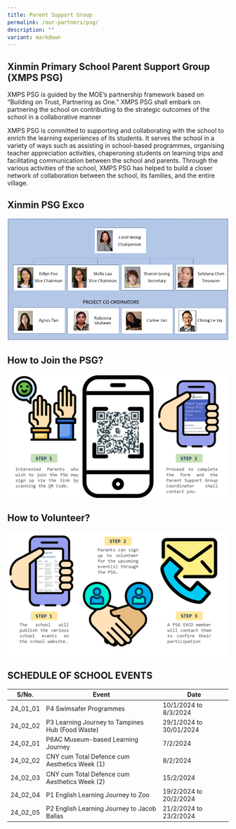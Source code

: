 ```yaml
---
title: Parent Support Group
permalink: /our-partners/psg/
description: ""
variant: markdown
---
```

## Xinmin Primary School Parent Support Group (XMPS PSG) 


XMPS PSG is guided by the MOE’s partnership framework based on “Building on Trust, Partnering as One.” XMPS PSG shall embark on partnering the school on contributing to the strategic outcomes of the school in a collaborative manner

XMPS PSG is committed to supporting and collaborating with the school to enrich the learning experiences of its students. It serves the school in a variety of ways such as assisting in school-based programmes, organising teacher appreciation activities, chaperoning students on learning trips and facilitating communication between the school and parents. Through the various activities of the school, XMPS PSG has helped to build a closer network of collaboration between the school, its families, and the entire village.

## Xinmin PSG Exco

![](/images/PSG_Executive_Committee.jpg)

## How to Join the PSG?

![](/images/psg_infograph_2024_png_page_1.png)

## How to Volunteer?

![](/images/psg_infograph_2024_pg_2.png)


## SCHEDULE OF SCHOOL EVENTS



| S/No. | Event | Date |
| -------- | -------- | -------- |
| 24_01_01  | P4 Swimsafer Programmes     | 10/1/2024 to 8/3/2024     |
| 24_02_02 | P3 Learning Journey to Tampines Hub (Food Waste)     | 29/1/2024 to 30/01/2024     |
| 24_02_01 |   P6AC Museum-based Learning Journey   | 7/2/2024     |
| 24_02_02 | CNY cum Total Defence cum Aesthetics Week (1)     | 8/2/2024  |
| 24_02_03 | CNY cum Total Defence cum Aesthetics Week (2)     | 15/2/2024  |
| 24_02_04 | P1 English Learning Journey to Zoo     | 19/2/2024 to 20/2/2024  |
| 24_02_05 | P2 English Learning Journey to Jacob Ballas    | 21/2/2024 to 23/2/2024  |